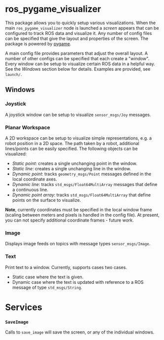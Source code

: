 # ros_pygame_visualizer

This package allows you to quickly setup various visualizations. When the main
`ros_pygame_visualizer` node is launched a *screen* appears that can be
configured to track ROS data and visualize it. Any number of config files can be
specified that give the layout and properties of the screen. The package is
powered by [pygame](https://www.pygame.org/news).

A main config file provides parameters that adjust the overall layout. A number
of other configs can be specified that each create a "*window*". Every window
can be setup to visualize certain ROS data in a helpful way. See the *Windows*
section below for details. Examples are provided, see `launch/`.

## Windows

### Joystick

A joystick window can be setup to visualize `sensor_msgs/Joy` messages.

### Planar Workspace

A 2D workspace can be setup to visualize simple representations, e.g. a robot
position in a 2D space. The path taken by a robot, additional lines/points can
be easily specified. The following objects can be visualized:
- *Static point*: creates a single unchanging point in the window.
- *Static line*: creates a single unchanging line in the window.
- *Dynamic point*: tracks `geometry_msgs/Point` messages defined in the local
  coordinate axes.
- *Dynamic line*: tracks `std_msgs/Float64MultiArray` messages that define a
  continuous line.
- *Dynamic point array*: tracks `std_msgs/Float64MultiArray` that define points
  on the surface to visualize.

**Note**, currently coordinates must be specified in the local window frame
(scaling between meters and pixels is handled in the config file). At present,
you can not specify additional coordinate frames - future work.

### Image

Displays image feeds on topics with message types `sensor_msgs/Image`.

### Text

Print text to a window. Currently, supports cases two cases.
- Static case where the text is given.
- Dynamic case where the text is updated with reference to a ROS message of type
  `std_msgs/String`.

# Services

### `SaveImage`

Calls to `save_image` will save the screen, or any of the individual windows.

